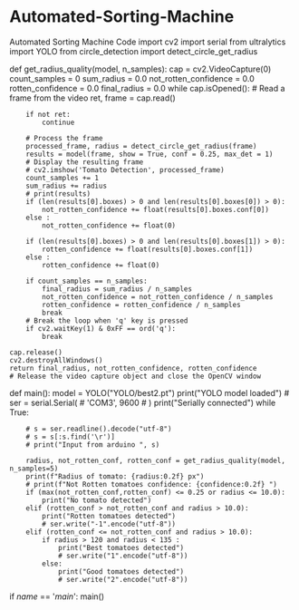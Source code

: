 # Automated-Sorting-Machine
Automated Sorting Machine Code
import cv2
import serial
from ultralytics import YOLO
from circle_detection import detect_circle_get_radius


def get_radius_quality(model, n_samples):
    cap = cv2.VideoCapture(0)
    count_samples = 0
    sum_radius = 0.0
    not_rotten_confidence = 0.0
    rotten_confidence = 0.0
    final_radius = 0.0
    while cap.isOpened():
        # Read a frame from the video
        ret, frame = cap.read()

        if not ret:
            continue

        # Process the frame
        processed_frame, radius = detect_circle_get_radius(frame)
        results = model(frame, show = True, conf = 0.25, max_det = 1)
        # Display the resulting frame
        # cv2.imshow('Tomato Detection', processed_frame)
        count_samples += 1
        sum_radius += radius
        # print(results)
        if (len(results[0].boxes) > 0 and len(results[0].boxes[0]) > 0):
            not_rotten_confidence += float(results[0].boxes.conf[0])
        else :
            not_rotten_confidence += float(0)

        if (len(results[0].boxes) > 0 and len(results[0].boxes[1]) > 0):
            rotten_confidence += float(results[0].boxes.conf[1])
        else :
            rotten_confidence += float(0)

        if count_samples == n_samples:
            final_radius = sum_radius / n_samples
            not_rotten_confidence = not_rotten_confidence / n_samples
            rotten_confidence = rotten_confidence / n_samples
            break
        # Break the loop when 'q' key is pressed
        if cv2.waitKey(1) & 0xFF == ord('q'):
            break

    cap.release()
    cv2.destroyAllWindows()
    return final_radius, not_rotten_confidence, rotten_confidence
    # Release the video capture object and close the OpenCV window


def main():
    model = YOLO("YOLO/best2.pt")
    print("YOLO model loaded")
    # ser = serial.Serial(
    #     'COM3', 9600
    # )
    print("Serially connected")
    while True:

        # s = ser.readline().decode("utf-8")
        # s = s[:s.find('\r')]
        # print("Input from arduino ", s)

        radius, not_rotten_conf, rotten_conf = get_radius_quality(model, n_samples=5)
        print(f"Radius of tomato: {radius:0.2f} px")
        # print(f"Not Rotten tomatoes confidence: {confidence:0.2f} ")
        if (max(not_rotten_conf,rotten_conf) <= 0.25 or radius <= 10.0):
            print("No tomato detected")
        elif (rotten_conf > not_rotten_conf and radius > 10.0):
            print("Rotten tomatoes detected")
            # ser.write("-1".encode("utf-8"))
        elif (rotten_conf <= not_rotten_conf and radius > 10.0):
            if radius > 120 and radius < 135 :
                print("Best tomatoes detected")
                # ser.write("1".encode("utf-8"))
            else:
                print("Good tomatoes detected")
                # ser.write("2".encode("utf-8"))


if _name_ == '_main_':
    main()
